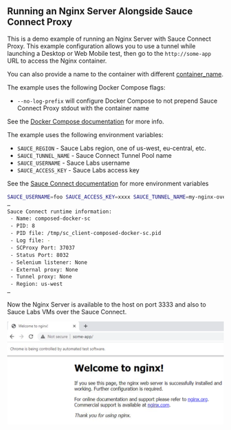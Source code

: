 ## Running an Nginx Server Alongside Sauce Connect Proxy

This is a demo example of running an Nginx Server with Sauce Connect Proxy.
This example configuration allows you to use a tunnel while launching a Desktop or Web Mobile test, then go to the `http://some-app` URL to access the Nginx container.

You can also provide a name to the container with different [container_name](https://docs.docker.com/compose/compose-file/compose-file-v3/#container_name).

The example uses the following Docker Compose flags:

- `--no-log-prefix` will configure Docker Compose to not prepend Sauce Connect Proxy stdout with the container name

 See the [Docker Compose documentation](https://docs.docker.com/engine/reference/commandline/compose_up/) for more info.

The example uses the following environment variables:

- `SAUCE_REGION` - Sauce Labs region, one of us-west, eu-central, etc.
- `SAUCE_TUNNEL_NAME` - Sauce Connect Tunnel Pool name
- `SAUCE_USERNAME` - Sauce Labs username
- `SAUCE_ACCESS_KEY` - Sauce Labs access key

See the [Sauce Connect documentation](https://docs.saucelabs.com/dev/cli/sauce-connect-proxy/) for more environment variables

```sh
SAUCE_USERNAME=foo SAUCE_ACCESS_KEY=xxxx SAUCE_TUNNEL_NAME=my-nginx-over-sc SAUCE_REGION=us-west docker-compose up --no-log-prefix --pull always
…
Sauce Connect runtime information:
 - Name: composed-docker-sc
 - PID: 8
 - PID file: /tmp/sc_client-composed-docker-sc.pid
 - Log file: -
 - SCProxy Port: 37037
 - Status Port: 8032
 - Selenium listener: None
 - External proxy: None
 - Tunnel proxy: None
 - Region: us-west
…
```

Now the Nginx Server is available to the host on port 3333 and also to Sauce Labs VMs over the Sauce Connect.

![Nginx with SC](../images/nginx-over-sc.png)
